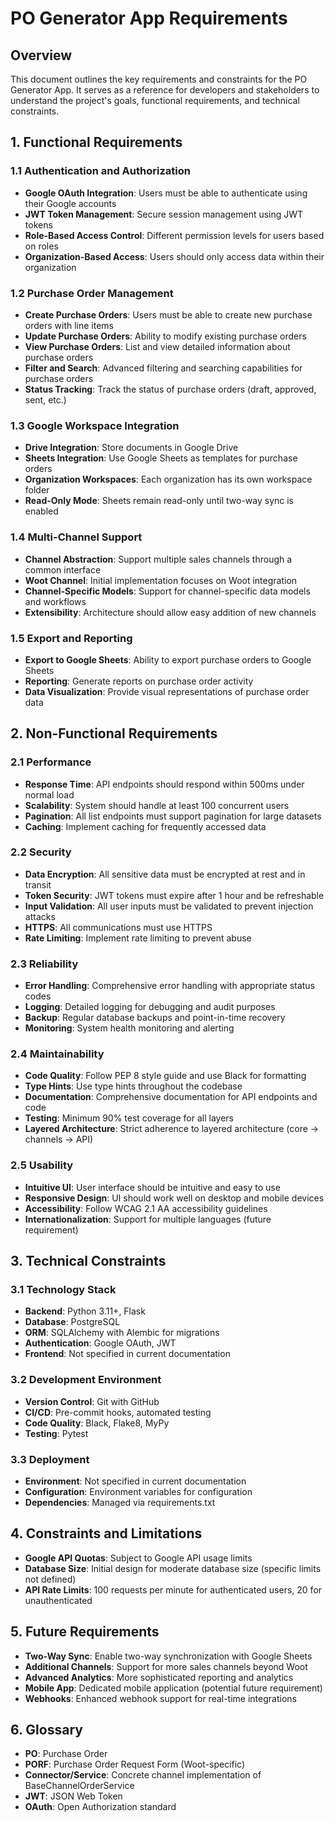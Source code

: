 # PO Generator App Requirements

## Overview

This document outlines the key requirements and constraints for the PO Generator App. It serves as a reference for developers and stakeholders to understand the project's goals, functional requirements, and technical constraints.

## 1. Functional Requirements

### 1.1 Authentication and Authorization

- **Google OAuth Integration**: Users must be able to authenticate using their Google accounts
- **JWT Token Management**: Secure session management using JWT tokens
- **Role-Based Access Control**: Different permission levels for users based on roles
- **Organization-Based Access**: Users should only access data within their organization

### 1.2 Purchase Order Management

- **Create Purchase Orders**: Users must be able to create new purchase orders with line items
- **Update Purchase Orders**: Ability to modify existing purchase orders
- **View Purchase Orders**: List and view detailed information about purchase orders
- **Filter and Search**: Advanced filtering and searching capabilities for purchase orders
- **Status Tracking**: Track the status of purchase orders (draft, approved, sent, etc.)

### 1.3 Google Workspace Integration

- **Drive Integration**: Store documents in Google Drive
- **Sheets Integration**: Use Google Sheets as templates for purchase orders
- **Organization Workspaces**: Each organization has its own workspace folder
- **Read-Only Mode**: Sheets remain read-only until two-way sync is enabled

### 1.4 Multi-Channel Support

- **Channel Abstraction**: Support multiple sales channels through a common interface
- **Woot Channel**: Initial implementation focuses on Woot integration
- **Channel-Specific Models**: Support for channel-specific data models and workflows
- **Extensibility**: Architecture should allow easy addition of new channels

### 1.5 Export and Reporting

- **Export to Google Sheets**: Ability to export purchase orders to Google Sheets
- **Reporting**: Generate reports on purchase order activity
- **Data Visualization**: Provide visual representations of purchase order data

## 2. Non-Functional Requirements

### 2.1 Performance

- **Response Time**: API endpoints should respond within 500ms under normal load
- **Scalability**: System should handle at least 100 concurrent users
- **Pagination**: All list endpoints must support pagination for large datasets
- **Caching**: Implement caching for frequently accessed data

### 2.2 Security

- **Data Encryption**: All sensitive data must be encrypted at rest and in transit
- **Token Security**: JWT tokens must expire after 1 hour and be refreshable
- **Input Validation**: All user inputs must be validated to prevent injection attacks
- **HTTPS**: All communications must use HTTPS
- **Rate Limiting**: Implement rate limiting to prevent abuse

### 2.3 Reliability

- **Error Handling**: Comprehensive error handling with appropriate status codes
- **Logging**: Detailed logging for debugging and audit purposes
- **Backup**: Regular database backups and point-in-time recovery
- **Monitoring**: System health monitoring and alerting

### 2.4 Maintainability

- **Code Quality**: Follow PEP 8 style guide and use Black for formatting
- **Type Hints**: Use type hints throughout the codebase
- **Documentation**: Comprehensive documentation for API endpoints and code
- **Testing**: Minimum 90% test coverage for all layers
- **Layered Architecture**: Strict adherence to layered architecture (core → channels → API)

### 2.5 Usability

- **Intuitive UI**: User interface should be intuitive and easy to use
- **Responsive Design**: UI should work well on desktop and mobile devices
- **Accessibility**: Follow WCAG 2.1 AA accessibility guidelines
- **Internationalization**: Support for multiple languages (future requirement)

## 3. Technical Constraints

### 3.1 Technology Stack

- **Backend**: Python 3.11+, Flask
- **Database**: PostgreSQL
- **ORM**: SQLAlchemy with Alembic for migrations
- **Authentication**: Google OAuth, JWT
- **Frontend**: Not specified in current documentation

### 3.2 Development Environment

- **Version Control**: Git with GitHub
- **CI/CD**: Pre-commit hooks, automated testing
- **Code Quality**: Black, Flake8, MyPy
- **Testing**: Pytest

### 3.3 Deployment

- **Environment**: Not specified in current documentation
- **Configuration**: Environment variables for configuration
- **Dependencies**: Managed via requirements.txt

## 4. Constraints and Limitations

- **Google API Quotas**: Subject to Google API usage limits
- **Database Size**: Initial design for moderate database size (specific limits not defined)
- **API Rate Limits**: 100 requests per minute for authenticated users, 20 for unauthenticated

## 5. Future Requirements

- **Two-Way Sync**: Enable two-way synchronization with Google Sheets
- **Additional Channels**: Support for more sales channels beyond Woot
- **Advanced Analytics**: More sophisticated reporting and analytics
- **Mobile App**: Dedicated mobile application (potential future requirement)
- **Webhooks**: Enhanced webhook support for real-time integrations

## 6. Glossary

- **PO**: Purchase Order
- **PORF**: Purchase Order Request Form (Woot-specific)
- **Connector/Service**: Concrete channel implementation of BaseChannelOrderService
- **JWT**: JSON Web Token
- **OAuth**: Open Authorization standard